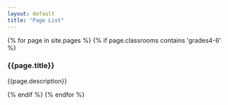 ```yaml
---
layout: default
title: "Page List"
---
```

{% for page in site.pages %}
  {% if page.classrooms contains 'grades4-6' %}
    <div class="item">
      <h3>{{page.title}}</h3>
      <p>{{page.description}}</p>
    </div>
  {% endif %}
{% endfor %}